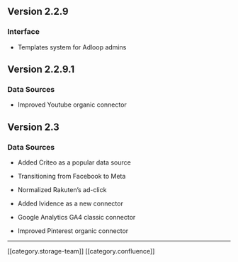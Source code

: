 
## Version 2.2.9

### Interface

* Templates system for Adloop admins




## Version 2.2.9.1

### Data Sources

* Improved Youtube organic connector




## Version 2.3

### Data Sources

* Added Criteo as a popular data source


* Transitioning from Facebook to Meta


* Normalized Rakuten’s ad-click


* Added Ividence as a new connector


* Google Analytics GA4 classic connector


* Improved Pinterest organic connector







*****

[[category.storage-team]] 
[[category.confluence]] 
